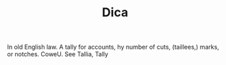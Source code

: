 ---
title: Dica
letter: D
permalink: "/definitions/bld-dica.html"
body: In old English law. A tally for accounts, hy number of cuts, (taillees,) marks,
  or notches. CoweU. See Tallia, Tally
published_at: '2018-07-07'
source: Black's Law Dictionary 2nd Ed (1910)
layout: post
---